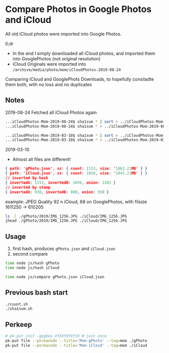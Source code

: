# Compare Photos in Google Photos and iCloud

All old iCloud photos were imported into Google Photos.

tl;dr

- In the end I simply downloaded all iCloud photos, and imported them into GooglePhotos (not original resolution)
- iCloud Originals were imported into `/archive/media/photo/mom/iCloudPhotos-2019-08-24`

Comparing iCloud and GooglePhots Downloads, to hopefully consiladte them both, with no loss and no duplicates

## Notes

2019-08-24 Fetched all iCloud Photos again

```bash
...iCloudPhotos-Mom-2019-08-24$ sha1sum * | sort > ../iCloudPhotos-Mom-2019-08-24.sorted.sha1sums
...iCloudPhotos-Mom-2019-08-24$ sha1sum * > ../iCloudPhotos-Mom-2019-08-24.unsorted.sha1sums

...iCloudPhotos-Mom-2019-03-10$ sha1sum * | sort > ../iCloudPhotos-Mom-2019-03-10.sorted.sha1sums
...iCloudPhotos-Mom-2019-03-10$ sha1sum * > ../iCloudPhotos-Mom-2019-03-10.unsorted.sha1sums

```

2019-03-10

- Almost all files are different!

```json
{ path: 'gPhoto.json', sz: { count: 1153, size: '1862.21MB' } }
{ path: 'iCloud.json', sz: { count: 1058, size: '2842.23MB' } }
// inverted by hash
{ invertedA: 1153, invertedB: 1056, union: 2202 }
// inverted by stamp
{ invertedA: 938, invertedB: 880, union: 938 }

```

example:  JPEG Quality 92 n iCloud, 68 on GooglePhotos, with filsize 1611250 -> 610205

```bash
ls -l ./gPhoto/2019/IMG_1256.JPG ./iCloud/IMG_1256.JPG
jhead ./gPhoto/2019/IMG_1256.JPG ./iCloud/IMG_1256.JPG
```

## Usage

1. first hash, produces `gPhoto.json` and `iCloud.json`
2. second compare

```bash
time node js/hash gPhoto
time node js/hash iCloud
```

```bash
time node js/compare gPhoto.json iCloud.json
```

## Previous bash start

```bash
./count.sh
./sha1sum.sh
```

## Perkeep

```bash
# pk-put init -gpgkey XYXXYXYXYYX # just once
pk-put file --permanode --title='Mom-gPhoto' --tag=mom ./gPhoto
pk-put file --permanode --title='Mom-iCloud' --tag=mom ./iCloud
```
